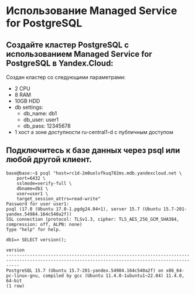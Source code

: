 # Использование Managed Service for PostgreSQL
## Создайте кластер PostgreSQL с использованием Managed Service for PostgreSQL в Yandex.Cloud:

Создан кластер со следующими параметрами:
- 2 CPU
- 8 RAM
- 10GB HDD
- db settings:
  - db_name: db1
  - db_user: user1
  - db_pass: 12345678
- 1 хост а зоне доступности ru-central1-d с публичным доступом

## Подключитесь к базе данных через psql или любой другой клиент.
    base@base:~$ psql "host=rc1d-2m0uolvfkuq782ms.mdb.yandexcloud.net \
        port=6432 \
        sslmode=verify-full \
        dbname=db1 \
        user=user1 \
        target_session_attrs=read-write"
    Password for user user1: 
    psql (17.0 (Ubuntu 17.0-1.pgdg24.04+1), server 15.7 (Ubuntu 15.7-201-yandex.54984.164c540a2f))
    SSL connection (protocol: TLSv1.3, cipher: TLS_AES_256_GCM_SHA384, compression: off, ALPN: none)
    Type "help" for help.

    db1=> SELECT version();
                                                                         version                                                                     
    -------------------------------------------------------------------------------------------------------------------------------------------------
    PostgreSQL 15.7 (Ubuntu 15.7-201-yandex.54984.164c540a2f) on x86_64-pc-linux-gnu, compiled by gcc (Ubuntu 11.4.0-1ubuntu1~22.04) 11.4.0, 64-bit
    (1 row)
